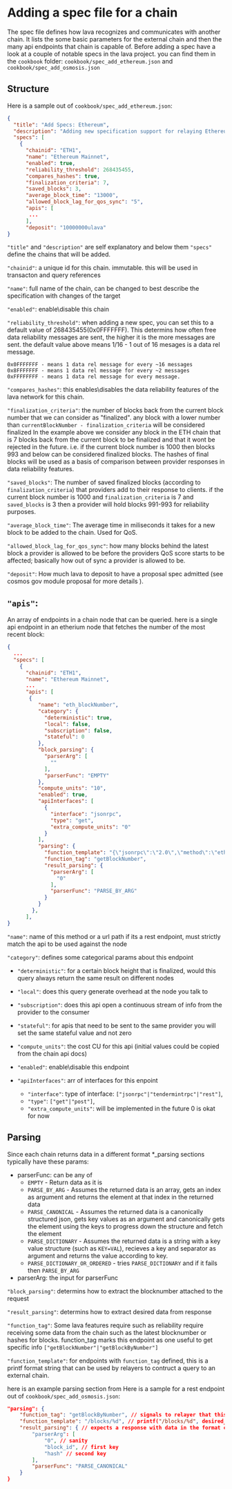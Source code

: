 # Adding a spec file for a chain
 
The spec file defines how lava recognizes and communicates with another chain.
It lists the some basic parameters for the external chain and then the many api endpoints that chain is capable of.
Before adding a spec have a look at a couple of notable specs in the lava project. you can find them in the `cookbook` folder: `cookbook/spec_add_ethereum.json` and `cookbook/spec_add_osmosis.json`

## Structure
Here is a sample out of `cookbook/spec_add_ethereum.json`:

```json
{
  "title": "Add Specs: Ethereum", 
  "description": "Adding new specification support for relaying Ethereum data on Lava",
  "specs": [
    {
      "chainid": "ETH1",
      "name": "Ethereum Mainnet",
      "enabled": true,
      "reliability_threshold": 268435455,
      "compares_hashes": true,
      "finalization_criteria": 7,
      "saved_blocks": 3,
      "average_block_time": "13000",
      "allowed_block_lag_for_qos_sync": "5",
      "apis": [
       ...
      ],
      "deposit": "10000000ulava"
}
```

`"title"` and `"description"` are self explanatory and below them `"specs"` define the chains that will be added.

`"chainid"`:  a unique id for this chain. immutable. this will be used in transacton and query references

`"name"`: full name of the chain, can be changed to best describe the specification with changes of the target

`"enabled"`: enable\disable this chain

`"reliability_threshold"`: when adding a new spec, you can set this to a default value of 268435455(0x0FFFFFFF). This determins how often free data reliability messages are sent, the higher it is the more messages are sent. the default value above means 1/16 - 1 out of 16 mesages is a data rel message. 

```
0x0FFFFFFF - means 1 data rel message for every ~16 messages 
0x8FFFFFFF - means 1 data rel message for every ~2 messages
0xFFFFFFFF - means 1 data rel message for every message.
```
`"compares_hashes"`: this enables\disables the data reliability features of the lava network for this chain. 

`"finalization_criteria"`: the number of blocks back from the current block number that we can consider as "finalized". any block with a lower number than `currentBlockNumber - finalization_criteria` will be considered finalized
In the example above we consider any block in the ETH chain that is 7 blocks back from the current block to be finalized and that it wont be rejected in the future. i.e. if the current block number is 1000 then blocks 993 and below can be considered finalized blocks.
The hashes of final blocks will be used as a basis of comparison between provider responses in data reliability features. 

`"saved_blocks"`: The number of saved finalized blocks (according to `finalization_criteria`)  that providers add to their response to clients. if the current block number is 1000 and `finalization_criteria` is 7 and `saved_blocks` is 3 then a provider will hold blocks 991-993 for reliability purposes.

`"average_block_time"`: The average time in miliseconds it takes for a new block to be added to the chain. Used for QoS.

`"allowed_block_lag_for_qos_sync"`: how many blocks behind the latest block a provider is allowed to be before the providers QoS score starts to be affected; basically how out of sync a provider is allowed to be.

`"deposit"`: How much lava to deposit to have a proposal spec admitted (see cosmos gov module proposal for more details ).


## `"apis"`:

An array of endpoints in a chain node that can be queried.
here is a single api endpoint in an etherium node that fetches the number of the most recent block:

```json
{
  ...
  "specs": [
    {
      "chainid": "ETH1",
      "name": "Ethereum Mainnet",
      ...
      "apis": [
       {
          "name": "eth_blockNumber",
          "category": {
            "deterministic": true,
            "local": false,
            "subscription": false,
            "stateful": 0
          },
          "block_parsing": {
            "parserArg": [
              ""
            ],
            "parserFunc": "EMPTY"
          },
          "compute_units": "10",
          "enabled": true,
          "apiInterfaces": [
            {
              "interface": "jsonrpc",
              "type": "get",
              "extra_compute_units": "0"
            }
          ],
          "parsing": {
            "function_template": "{\"jsonrpc\":\"2.0\",\"method\":\"eth_blockNumber\",\"params\":[],\"id\":1}",
            "function_tag": "getBlockNumber",
            "result_parsing": {
              "parserArg": [
                "0"
              ],
              "parserFunc": "PARSE_BY_ARG"
            }
          }
        },
      ],
}
```

`"name"`: name of this method or a url path if its a rest endpoint, must strictly match the api to be used against the node

`"category"`: defines some categorical params about this endpoint

 - `"deterministic"`:  for a certain block height that is finalized, would this query always return the same result on different nodes 
 - `"local"`: does this query generate overhead at the node you talk to
 - `"subscription"`: does this api open a continuous stream of info from the provider to the consumer 
 - `"stateful"`: for apis that need to be sent to the same provider you will set the same stateful value and not zero

- `"compute_units"`: the cost CU for this api (initial values could be copied from the chain api docs)
- `"enabled"`: enable\disable this endpoint
- `"apiInterfaces"`: arr of interfaces for this enpoint
    - `"interface"`: type of interface: `["jsonrpc"|"tendermintrpc"|"rest"]`,
    - `"type"`: `["get"|"post"]`,
    - `"extra_compute_units"`: will be implemented in the future 0 is okat for now

## Parsing 
Since each chain returns data in a different format 
*_parsing sections typically have these params:
 - parserFunc: can be any of
    -  `EMPTY` - Return data as it is
    -  `PARSE_BY_ARG` - Assumes the returned data is an array, gets an index as argument and returns the element at that index in the returned data  
    -  `PARSE_CANONICAL` - Assumes the returned data is a canonically structured json, gets key values as an argument and canonically gets the element using the keys to progress down the structure and fetch the element
    -  `PARSE_DICTIONARY` - Assumes the returned data is a string with a key value structure (such as `KEY=VAL`), recieves a key and separator as argument and returns the value according to key.
    -  `PARSE_DICTIONARY_OR_ORDERED` - tries `PARSE_DICTIONARY` and if it fails then `PARSE_BY_ARG`
 - parserArg: the input for parserFunc
 

`"block_parsing"`: determins how to extract the blocknumber attached to the request

`"result_parsing"`: determins how to extract desired data from response

`"function_tag"`: Some lava features require such as reliability require receiving some data from the chain such as the latest blocknumber or hashes for blocks. function_tag marks this endpoint as one useful to get specific info `["getBlockNumber"|"getBlockByNumber"]`

`"function_template"`: for endpoints with `function_tag` defined, this is a printf format string that can be used by relayers to contruct a query to an external chain.

here is an example parsing section from Here is a sample for a rest endpoint out of `cookbook/spec_add_osmosis.json`:
```json
"parsing": {
    "function_tag": "getBlockByNumber", // signals to relayer that this endpoint can be used to query block info
    "function_template": "/blocks/%d", // printf("/blocks/%d", desired_block_num) should create a working rest query
    "result_parsing": { // expects a response with data in the format of  { "block_id": { "hash": <desired data> }}
        "parserArg": [
            "0", // sanity 
            "block_id", // first key
            "hash" // second key
        ],
        "parserFunc": "PARSE_CANONICAL"
    }
}
```
